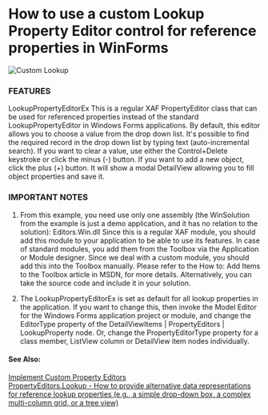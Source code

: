 # How to use a custom Lookup Property Editor control for reference properties in WinForms
![Custom Lookup](https://github.com/Kill4kan/XAF_how-to-use-a-custom-lookup-property-editor-control-for-reference-properties-in-winforms-e1101/blob/18.1.5%2B/media/CustomLookup.png)

### FEATURES
LookupPropertyEditorEx
This is a regular XAF PropertyEditor class that can be used for referenced properties instead of the standard LookupPropertyEditor in Windows Forms applications.
By default, this editor allows you to choose a value from the drop down list. It's possible to find the required record in the drop down list by typing text (auto-incremental search).
If you want to clear a value, use either the Control+Delete keystroke or click the minus (-) button.
If you want to add a new object, click the plus (+) button. It will show a modal DetailView allowing you to fill object properties and save it.

### IMPORTANT NOTES
1. From this example, you need use only one assembly (the WinSolution from the example is just a demo application, and it has no relation to the solution): Editors.Win.dll
Since this is a regular XAF module, you should add this module to your application to be able to use its features. In case of standard modules, you add them from the Toolbox via the Application or Module designer. Since we deal with a custom module, you should add this into the Toolbox manually. Please refer to the How to: Add Items to the Toolbox article in MSDN, for more details.
Alternatively, you can take the source code and include it in your solution.

2. The LookupPropertyEditorEx is set as default for all lookup properties in the application.
If you want to change this, then invoke the Model Editor for the Windows Forms application project or module, and change the EditorType property of the DetailViewItems | PropertyEditors | LookupProperty node. Or, change the PropertyEditorType property for a class member, ListView column or DetailView item nodes individually.

#### See Also:
[Implement Custom Property Editors](https://documentation.devexpress.com/eXpressAppFramework/113097/Concepts/UI-Construction/View-Items/Implement-Custom-Property-Editors)
<br>
[PropertyEditors.Lookup - How to provide alternative data representations for reference lookup properties (e.g., a simple drop-down box, a complex multi-column grid, or a tree view)](https://www.devexpress.com/Support/Center/Question/Details/S92425/propertyeditors-lookup-how-to-provide-alternative-data-representations-for-reference)


